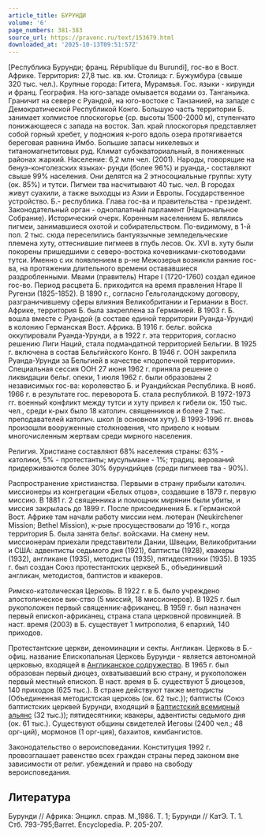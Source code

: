 ```yaml
---
article_title: БУРУНДИ
volume: '6'
page_numbers: 381-383
source_url: https://pravenc.ru/text/153679.html
downloaded_at: '2025-10-13T09:51:57Z'
---
```


[Республика Бурунди; франц. République du Burundi], гос-во в Вост. Африке. Территория: 27,8 тыс. кв. км. Столица: г. Бужумбура (свыше 320 тыс. чел.). Крупные города: Гитега, Мурамвья. Гос. языки - кирунди и франц. География. На юго-западе омывается водами оз. Танганьика. Граничит на севере с Руандой, на юго-востоке с Танзанией, на западе с Демократической Республикой Конго. Большую часть территории Б. занимает холмистое плоскогорье (ср. высоты 1500-2000 м), ступенчато понижающееся с запада на восток. Зап. край плоскогорья представляет собой горный хребет, у подножия к-рого вдоль озера протягивается береговая равнина Имбо. Большие запасы никелевых и титаномагнетитовых руд. Климат субэкваториальный, в пониженных районах жаркий. Население: 6,2 млн чел. (2001). Народы, говорящие на бенуэ-конголезских языках- рунди (более 96%) и руанда,- составляют свыше 99% населения. Они делятся на 2 этносоциальные группы: хуту (ок. 85%) и тутси. Пигмеи тва насчитывают 40 тыс. чел. В городах живут суахили, а также выходцы из Азии и Европы. Государственное устройство. Б.- республика. Глава гос-ва и правительства - президент. Законодательный орган - однопалатный парламент (Национальное Собрание). Исторический очерк. Коренным населением Б. являлись пигмеи, занимавшиеся охотой и собирательством. По-видимому, в 1-й пол. 2 тыс. сюда переселились бантуязычные земледельческие племена хуту, оттеснившие пигмеев в глубь лесов. Ок. XVI в. хуту были покорены пришедшими с северо-востока кочевниками-скотоводами тутси. Именно с их появлением в р-не Межозерья возникли ранние гос-ва, на протяжении длительного времени остававшиеся раздробленными. Мвами (правитель) Нтаре I (1720-1760) создал единое гос-во. Период расцвета Б. приходится на время правления Нтаре II Ругензи (1825-1852). В 1890 г., согласно Гельголандскому договору, разграничившему сферы влияния Великобритании и Германии в Вост. Африке, территория Б. была закреплена за Германией. В 1903 г. Б. вошла вместе с Руандой (в составе единой территории Руанда-Урунди) в колонию Германская Вост. Африка. В 1916 г. бельг. войска оккупировали Руанда-Урунди, а в 1922 г. эта территория, согласно решению Лиги Наций, стала подмандатной территорией Бельгии. В 1925 г. включена в состав Бельгийского Конго. В 1946 г. ООН закрепила Руанда-Урунди за Бельгией в качестве «подопечной территории». Специальная сессия ООН 27 июня 1962 г. приняла решение о ликвидации бельг. опеки, 1 июля 1962 г. были образованы 2 независимых гос-ва: королевство Б. и Руандийская Республика. В нояб. 1966 г. в результате гос. переворота Б. стала республикой. В 1972-1973 гг. военный конфликт между тутси и хуту привел к гибели ок. 150 тыс. чел., среди к-рых было 18 католич. священников и более 2 тыс. преподавателей католич. школ (в основном хуту). В 1993-1996 гг. вновь произошли вооруженные столкновения, что привело к новым многочисленным жертвам среди мирного населения.

Религия. Христиане составляют 68% населения страны: 63% - католики, 5% - протестанты; мусульмане - 1%; традиц. верований придерживаются более 30% бурундийцев (среди пигмеев тва - 90%).

Распространение христианства. Первыми в страну прибыли католич. миссионеры из конгрегации «Белых отцов», создавшие в 1879 г. первую миссию. В 1881 г. 2 священника и помощник мирянин были убиты, и миссия закрылась до 1899 г. После присоединения Б. к Германской Вост. Африке там начали работу миссии нем. лютеран (Neukirchener Mission; Bethel Mission), к-рые просуществовали до 1916 г., когда территория Б. была занята бельг. войсками. На смену нем. миссионерам приехали представители Дании, Швеции, Великобритании и США: адвентисты седьмого дня (1921), баптисты (1928), квакеры (1932), англикане (1935), методисты (1935), пятидесятники (1935). В 1935 г. был создан Союз протестантских церквей Б., объединивший англикан, методистов, баптистов и квакеров.

Римско-католическая Церковь. В 1922 г. в Б. было учреждено апостолическое вик-ство (5 миссий, 18 миссионеров). В 1925 г. был рукоположен первый священник-африканец. В 1959 г. был назначен первый епископ-африканец, страна стала церковной провинцией. В наст. время (2003) в Б. существует 1 митрополия, 6 епархий, 140 приходов.

Протестантские церкви, деноминации и секты. Англикан. Церковь в Б.- офиц. название Епископальная Церковь Бурунди - является автономной церковью, входящей в [Англиканское содружество](<https://pravenc.ru/text/Англиканское содружество.html>). В 1965 г. был образован первый диоцез, охватывавший всю страну, и рукоположен первый местный епископ. В наст. время в Б. существуют 5 диоцезов, 140 приходов (625 тыс.). В стране действуют также методисты (Объединенная методистская церковь (ок. 62 тыс.)); баптисты (Союз баптистских церквей Бурунди, входящий в [Баптистский всемирный альянс](<https://pravenc.ru/text/Баптистский всемирный альянс.html>) (32 тыс.)); пятидесятники; квакеры, адвентисты седьмого дня (ок. 61 тыс.). Существуют общины свидетелей Иеговы (2400 чел.; 48 орг-ций), мормонов (1 орг-ция), бахаитов, кимбангистов.

Законодательство о вероисповедании. Конституция 1992 г. провозглашает равенство всех граждан страны перед законом вне зависимости от религ. убеждений и право на свободу вероисповедания.

## Литература

Бурунди // Африка: Энцикл. справ. М.,1986. Т. 1; Бурунди // КатЭ. Т. 1. Стб. 793-795;Barret. Encyclopedia. P. 205-207.
